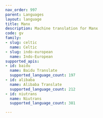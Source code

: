 ```yaml
---
nav_order: 997
parent: Languages
layout: language
title: Manx
description: Machine translation for Manx
code: gv
family:
- slug: celtic
  name: Celtic
- slug: indo-european
  name: Indo-European
supported_apis:
- id: baidu
  name: Baidu Translate
  supported_language_count: 197
- id: alibaba
  name: Alibaba Translate
  supported_language_count: 212
- id: niutrans
  name: Niutrans
  supported_language_count: 381

---
```


